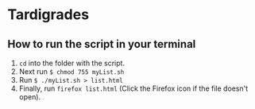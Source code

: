 # Tardigrades

## How to run the script in your terminal
1. `cd` into the folder with the script.
2. Next run `$ chmod 755 myList.sh`
3. Run `$ ./myList.sh > list.html`
4. Finally, run `firefox list.html` (Click the Firefox icon if the file doesn't open).
